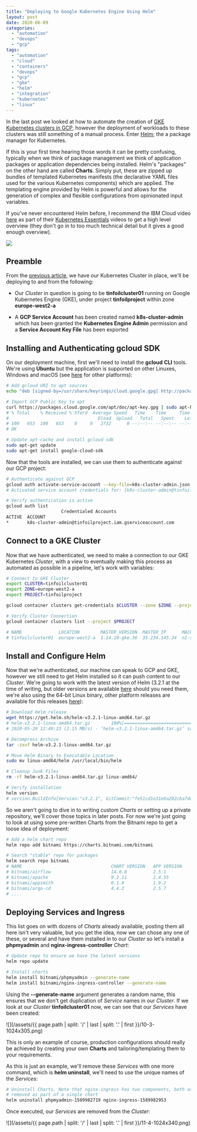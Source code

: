 ```yaml
---
title: "Deploying to Google Kubernetes Engine Using Helm"
layout: post
date: 2020-06-09
categories: 
  - "automation"
  - "devops"
  - "gcp"
tags: 
  - "automation"
  - "cloud"
  - "containers"
  - "devops"
  - "gcp"
  - "gke"
  - "helm"
  - "integration"
  - "kubernetes"
  - "linux"
---
```


In the last post we looked at how to automate the creation of [GKE Kubernetes clusters in GCP](/creating-scalable-kubernetes-clusters-in-gcp-with-terraform/), however the deployment of workloads to these clusters was still something of a manual process. Enter [Helm](https://helm.sh); the a package manager for Kubernetes.

If this is your first time hearing those words it can be pretty confusing, typically when we think of package management we think of application packages or application dependencies being installed. Helm's "packages" on the other hand are called **Charts**. Simply put, these are zipped up bundles of templated Kubernetes manifests (the declarative YAML files used for the various Kubernetes components) which are applied. The templating engine provided by Helm is powerful and allows for the generation of complex and flexible configurations from opinionated input variables.

If you've never encountered Helm before, I recommend the IBM Cloud video [here](https://www.youtube.com/watch?v=fy8SHvNZGeE) as part of their [Kubernetes Essentials](https://www.youtube.com/watch?v=aSrqRSk43lY&list=PLOspHqNVtKABAVX4azqPIu6UfsPzSu2YN) videos to get a high level overview (they don't go in to too much technical detail but it gives a good enough overview).

<img src="/assets/{{ page.path | split: '/' | last | split: '.' | first }}/01-5.png" class="scaled-img-75">

## Preamble

From the [previous article](/creating-scalable-kubernetes-clusters-in-gcp-with-terraform/), we have our Kubernetes Cluster in place, we'll be deploying to and from the following:

- Our _Cluster_ in question is going to be **tinfoilcluster01** running on Google Kubernetes Engine (GKE), under project **tinfoilproject** within zone **europe-west2-a**

- A **GCP Service Account** has been created named **k8s-cluster-admin** which has been granted the **Kubernetes Engine Admin** permission and a **Service Account Key File** has been exported

## Installing and Authenticating gcloud SDK

On our deployment machine, first we'll need to install the **gcloud** **CLI** tools. We're using **Ubuntu** but the application is supported on other Linuxes, Windows and macOS (see [here](https://cloud.google.com/sdk/docs/quickstarts) for other platforms):

```bash
# Add gcloud URI to apt sources
echo "deb [signed-by=/usr/share/keyrings/cloud.google.gpg] http://packages.cloud.google.com/apt cloud-sdk main" | sudo tee -a /etc/apt/sources.list.d/google-cloud-sdk.list

# Import GCP Public Key to apt
curl https://packages.cloud.google.com/apt/doc/apt-key.gpg | sudo apt-key --keyring /usr/share/keyrings/cloud.google.gpg add -
# % Total    % Received % Xferd  Average Speed   Time    Time     Time  Current
#                                  Dload  Upload   Total   Spent    Left  Speed
# 100   653  100   653    0     0   2732      0 --:--:-- --:--:-- --:--:-- 2720
# OK

# Update apt-cache and install gcloud sdk
sudo apt-get update
sudo apt-get install google-cloud-sdk

```

Now that the tools are installed, we can use them to authenticate against our GCP project:

```bash
# Authenticate against GCP
gcloud auth activate-service-account --key-file=k8s-cluster-admin.json
# Activated service account credentials for: [k8s-cluster-admin@tinfoilproject.iam.gserviceaccount.com]

# Verify authentication is active
gcloud auth list
                     Credentialed Accounts
ACTIVE  ACCOUNT
*       k8s-cluster-admin@tinfoilproject.iam.gserviceaccount.com
```

## Connect to a GKE Cluster

Now that we have authenticated, we need to make a connection to our GKE Kubernetes _Cluster_, with a view to eventually making this process as automated as possible in a pipeline, let's work with variables:

```bash
# Connect to GKE Cluster
export CLUSTER=tinfoilcluster01
export ZONE=europe-west2-a
export PROJECT=tinfoilproject

gcloud container clusters get-credentials $CLUSTER --zone $ZONE --project $PROJECT

# Verify Cluster Connection
gcloud container clusters list --project $PROJECT

# NAME              LOCATION        MASTER_VERSION  MASTER_IP      MACHINE_TYPE   NODE_VERSION    NUM_NODES  STATUS
# tinfoilcluster01  europe-west2-a  1.14.10-gke.36  35.234.145.34  n1-standard-1  1.14.10-gke.36  3          RUNNING
```

## Install and Configure Helm

Now that we're authenticated, our machine can speak to GCP and GKE, however we still need to get Helm installed so it can push content to our _Cluster_. We're going to work with the latest version of Helm (3.2.1 at the time of writing, but older versions are available [here](https://github.com/helm/helm/releases) should you need them, we're also using the 64-bit Linux binary, other platform releases are available for this releases [here](https://github.com/helm/helm/releases/tag/v3.2.1)):

```bash
# Download Helm release
wget https://get.helm.sh/helm-v3.2.1-linux-amd64.tar.gz
# helm-v3.2.1-linux-amd64.tar.gz        100%[========================================================================>]  12.33M  2.16MB/s    in 5.7s    
# 2020-05-20 12:49:23 (2.15 MB/s) - ‘helm-v3.2.1-linux-amd64.tar.gz’ saved [12927632/12927632]

# Decompress Archive
tar -zxvf helm-v3.2.1-linux-amd64.tar.gz

# Move Helm Binary to Executable Location
sudo mv linux-amd64/helm /usr/local/bin/helm

# Cleanup Junk Files
rm -rf helm-v3.2.1-linux-amd64.tar.gz linux-amd64/

# Verify installation
helm version
# version.BuildInfo{Version:"v3.2.1", GitCommit:"fe51cd1e31e6a202cba7dead9552a6d418ded79a", GitTreeState:"clean", GoVersion:"go1.13.10"}
```

So we aren't going to dive in to writing custom _Charts_ or setting up a private repository, we'll cover those topics in later posts. For now we're just going to look at using some pre-written Charts from the Bitnami repo to get a loose idea of deployment:

```bash
# Add a helm chart repo
helm repo add bitnami https://charts.bitnami.com/bitnami

# Search "stable" repo for packages
helm search repo bitnami
# NAME                                 	CHART VERSION	APP VERSION     DESCRIPTION                                       
# bitnami/airflow                       14.0.8       	2.5.1        	Apache Airflow is a tool to express and...
# bitnami/apache                        9.2.11       	2.4.55       	Apache HTTP Server is an open-source HT...
# bitnami/appsmith                      0.1.9        	1.9.2        	Appsmith is an open source platform for...
# bitnami/argo-cd                       4.4.2        	2.5.7        	Argo CD is a continuous delivery tool f...
# ....
```

## Deploying Services and Ingress

This list goes on with dozens of _Charts_ already available, posting them all here isn't very valuable, but you get the idea, now we can chose any one of these, or several and have them installed in to our _Cluster_ so let's install a **phpmyadmin** and **nginx-ingress-controller** _Chart_:

```bash
# Update repo to ensure we have the latest versions
helm repo update

# Install charts
helm install bitnami/phpmyadmin --generate-name
helm install bitnami/nginx-ingress-controller --generate-name
```

Using the **\--generate-name** argument generates a random name, this ensures that we don't get duplication of _Service_ names in our _Cluster_. If we look at our _Cluster_ **tinfoilcluster01** now, we can see that our _Services_ have been created:

![](/assets/{{ page.path | split: '/' | last | split: '.' | first }}/10-3-1024x305.png)

This is only an example of course, production configurations should really be achieved by creating your own **Charts** and tailoring/templating them to your requirements.

As this is just an example, we'll remove these _Services_ with one more command, which is **helm uninstall**, we'll need to use the unique names of the _Services:_

```bash
# Uninstall Charts. Note that nginx-ingress has two components, both are
# removed as part of a single chart
helm uninstall phpmyadmin-1589982719 nginx-ingress-1589982953
```

Once executed, our _Services_ are removed from the _Cluster_:

![](/assets/{{ page.path | split: '/' | last | split: '.' | first }}/11-4-1024x340.png)
